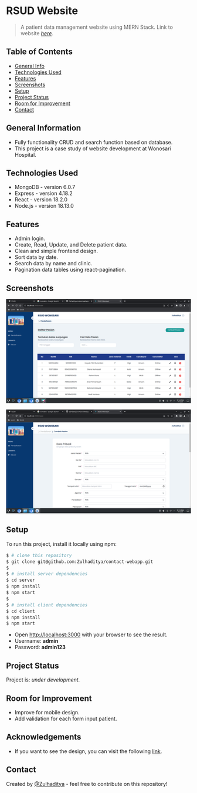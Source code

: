 # RSUD Website

> A patient data management website using MERN Stack.
> Link to website [_here_](https://rsudwonosari.netlify.app/).

## Table of Contents

- [General Info](#general-information)
- [Technologies Used](#technologies-used)
- [Features](#features)
- [Screenshots](#screenshots)
- [Setup](#setup)
- [Project Status](#project-status)
- [Room for Improvement](#room-for-improvement)
- [Contact](#contact)

## General Information

- Fully functionality CRUD and search function based on database.
- This project is a case study of website development at Wonosari Hospital.

## Technologies Used

- MongoDB - version 6.0.7
- Express - version 4.18.2
- React - version 18.2.0
- Node.js - version 18.13.0

## Features

- Admin login.
- Create, Read, Update, and Delete patient data.
- Clean and simple frontend design.
- Sort data by date.
- Search data by name and clinic.
- Pagination data tables using react-pagination.

## Screenshots

![Example screenshot](main-page.png)

![Example screenshot](input-page.png)


## Setup

To run this project, install it locally using npm:

```bash
$ # clone this repository
$ git clone git@github.com:Zulhaditya/contact-webapp.git
$
$ # install server dependencies
$ cd server
$ npm install
$ npm start
$
$ # install client dependencies
$ cd client
$ npm install
$ npm start
```

- Open [http://localhost:3000](http://localhost:3000) with your browser to see the result.
- Username: **admin**
- Password: **admin123**

## Project Status

Project is: _under development._ <!-- / _complete_ / _no longer being worked on_. reason ? -->

## Room for Improvement

- Improve for mobile design.
- Add validation for each form input patient.

## Acknowledgements

- If you want to see the design, you can visit the following [link](https://shorturl.at/sxCQ3).

## Contact

Created by [@Zulhaditya](https://itsmyportofolio.netlify.app/) - feel free to contribute on this repository!
